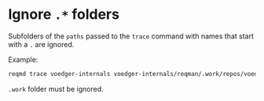 # Ignore `.*` folders

Subfolders of the `paths` passed to the `trace` command  with names that start with a `.` are ignored.

Example:

```bash
reqmd trace voedger-internals voedger-internals/reqman/.work/repos/voedger
```

`.work` folder must be ignored.
